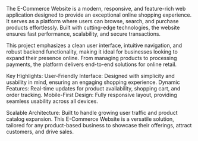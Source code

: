The E-Commerce Website is a modern, responsive, and feature-rich web application designed to provide an exceptional online shopping experience. It serves as a platform where users can browse, search, and purchase products effortlessly. Built with cutting-edge technologies, the website ensures fast performance, scalability, and secure transactions.

This project emphasizes a clean user interface, intuitive navigation, and robust backend functionality, making it ideal for businesses looking to expand their presence online. From managing products to processing payments, the platform delivers end-to-end solutions for online retail.

Key Highlights:
User-Friendly Interface: Designed with simplicity and usability in mind, ensuring an engaging shopping experience.
Dynamic Features: Real-time updates for product availability, shopping cart, and order tracking.
Mobile-First Design: Fully responsive layout, providing seamless usability across all devices.

Scalable Architecture: Built to handle growing user traffic and product catalog expansion.
This E-Commerce Website is a versatile solution, tailored for any product-based business to showcase their offerings, attract customers, and drive sales.